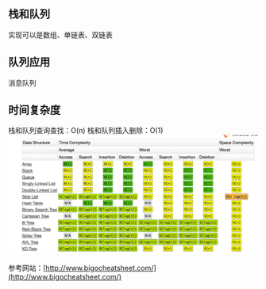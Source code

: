 ## 栈和队列
实现可以是数组、单链表、双链表
## 队列应用
消息队列
## 时间复杂度
栈和队列查询查找：O(n)
栈和队列插入删除：O(1)
![](./images/时间复杂度.png)

参考网站：[http://www.bigocheatsheet.com/](http://www.bigocheatsheet.com/)
